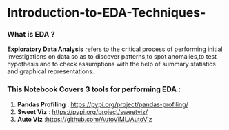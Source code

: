 # Introduction-to-EDA-Techniques-

### What is EDA ?
**Exploratory Data Analysis** refers to the critical process of performing initial investigations on data so as to discover patterns,to spot anomalies,to test hypothesis and to check assumptions with the help of summary statistics and graphical representations.

### This Notebook Covers 3 tools for performing EDA :
1. **Pandas Profiling** : https://pypi.org/project/pandas-profiling/
2. **Sweet Viz** : https://pypi.org/project/sweetviz/
3. **Auto Viz** :https://github.com/AutoViML/AutoViz
